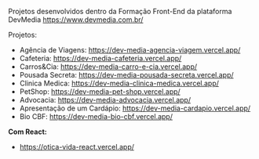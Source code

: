 Projetos desenvolvidos dentro da Formação Front-End da plataforma DevMedia 
https://www.devmedia.com.br/

Projetos:

* Agência de Viagens: https://dev-media-agencia-viagem.vercel.app/
* Cafeteria: https://dev-media-cafeteria.vercel.app/
* Carros&Cia: https://dev-media-carro-e-cia.vercel.app/
* Pousada Secreta: https://dev-media-pousada-secreta.vercel.app/
* Clinica Medica: https://dev-media-clinica-medica.vercel.app/
* PetShop: https://dev-media-pet-shop.vercel.app/
* Advocacia: https://dev-media-advocacia.vercel.app/
* Apresentação de um Cardápio: https://dev-media-cardapio.vercel.app/
* Bio CBF: https://dev-media-bio-cbf.vercel.app/
  
**Com React:**
  
* https://otica-vida-react.vercel.app/

